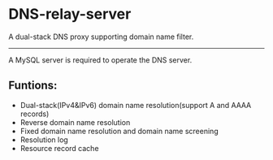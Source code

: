 # DNS-relay-server
A dual-stack DNS proxy supporting domain name filter.
***
A MySQL server is required to operate the DNS server.

## Funtions:
* Dual-stack(IPv4&IPv6) domain name resolution(support A and AAAA records)
* Reverse domain name resolution
* Fixed domain name resolution and domain name screening
* Resolution log
* Resource record cache
